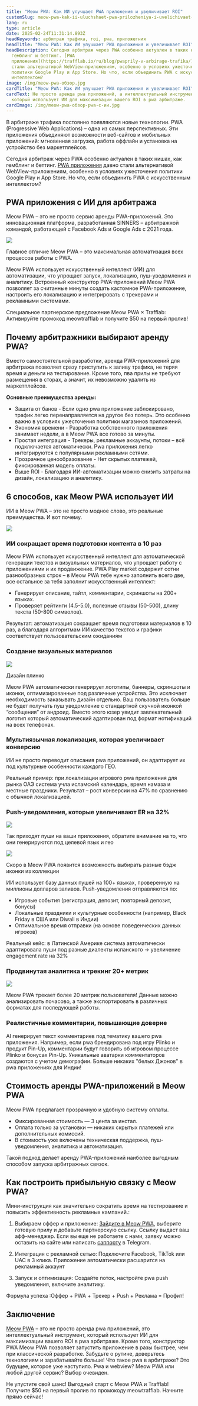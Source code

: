 ```yaml
---
title: "Meow PWA: Как ИИ улучшает PWA приложения и увеличивает ROI"
customSlug: meow-pwa-kak-ii-uluchshaet-pwa-prilozheniya-i-uvelichivaet-roi
lang: ru
type: article
date: 2025-02-24T11:31:14.893Z
headKeywords: арбитраж трафика, roi, pwa, приложегния
headTitle: "Meow PWA: Как ИИ улучшает PWA приложения и увеличивает ROI"
headDescription: Сегодня арбитраж через PWA особенно актуален в таких нишах, как
  гемблинг и беттинг. [PWA
  приложения](https://trafflab.io/ru/blog/pwaprily-v-arbirage-trafika/) давно
  стали альтернативой WebView-приложениям, особенно в условиях ужесточения
  политики Google Play и App Store. Но что, если объединить PWA с искусственным
  интеллектом?
image: /img/meow-pwa-обзор.jpg
cardTitle: "Meow PWA: Как ИИ улучшает PWA приложения и увеличивает ROI"
cardText: Не просто аренда pwa приложений, а интеллектуальный инструмент,
  который использует ИИ для максимизации вашего ROI в pwa арбитраже.
cardImage: /img/meow-pwa-обзор-pwa-с-ии.jpg
---
```

В арбитраже трафика постоянно появляются новые технологии. PWA (Progressive Web Applications) – одна из самых перспективных. Эти приложения объединяют возможности веб-сайтов и мобильных приложений: мгновенная загрузка, работа оффлайн и установка на устройство без маркетплейсов.

Сегодня арбитраж через PWA особенно актуален в таких нишах, как гемблинг и беттинг. [PWA приложения](https://trafflab.io/ru/blog/pwaprily-v-arbirage-trafika/) давно стали альтернативой WebView-приложениям, особенно в условиях ужесточения политики Google Play и App Store. Но что, если объединить PWA с искусственным интеллектом?

## PWA приложения с ИИ для арбитража

Meow PWA – это не просто сервис аренды PWA-приложений. Это инновационная платформа, разработанная SINNERS – арбитражной командой, работающей с Facebook Ads и Google Ads с 2021 года.

![](https://lh7-rt.googleusercontent.com/docsz/AD_4nXcia2NFoHEkkp0s1VdMFatjIV01RPKx-R9Z1FsepKUpKJRgASLR-WpYtLtuDcLfNlb9RBCRt2u6Mkne42xKZv-wd6-nKNWJqZGQPJxCD7Ea_vYkZFZJefOcBaM7H0KhEg?key=WTIJycV_zG-E6OHmD6oNUgGi)

Главное отличие Meow PWA – это максимальная автоматизация всех процессов работы с PWA.

Meow PWA использует искусственный интеллект (ИИ) для автоматизации, что упрощает запуск, локализацию, пуш-уведомления и аналитику. Встроенный конструктор PWA-приложений Meow PWA позволяет за считанные минуты создать кастомное PWA-приложение, настроить его локализацию и интегрировать с трекерами и рекламными системами.

Специальное партнерское предложение Meow PWA × Trafflab: Активируйте промокод meowtrafflab и получите $50 на первый пролив!

## Почему арбитражники выбирают аренду PWA?

Вместо самостоятельной разработки, аренда PWA-приложений для арбитража позволяет сразу приступить к заливу трафика, не теряя время и деньги на тестирование. Кроме того, пва прилы не требуют размещения в сторах, а значит, их невозможно удалить из маркетплейсов. 

**Основные преимущества аренды:**

* Защита от банов - Если одно pwa приложение заблокировано, трафик легко перенаправляется на другое без потерь. Это особенно важно в условиях ужесточения политики магазинов приложений.
* Экономия времени - Разработка собственного приложения занимает недели, а в Meow PWA все готово за минуты.
* Простая интеграция - Трекеры, рекламные аккаунты, потоки – всё подключается автоматически. Pwa приложения легко интегрируются с популярными рекламными сетями.
* Прозрачное ценообразование - Нет скрытых платежей, фиксированная модель оплаты.
* Выше ROI - Благодаря ИИ-автоматизации можно снизить затраты на дизайн, локализацию и аналитику.



## 6 способов, как Meow PWA использует ИИ



ИИ в Meow PWA – это не просто модное слово, это реальные преимущества. И вот почему.



![](https://lh7-rt.googleusercontent.com/docsz/AD_4nXdUZw-s7PCDrf65cdn8XN5Q4b7I6K0rsDXibLQ4obGTirD4dQnt5fsEP4p5YfhoSIxzWVyHmPmlblPR5sNo5Ftk9c4b3YLSD_6ogUvLSVNYwhlu9mUjFXIdbcgLGNg0e8M?key=WTIJycV_zG-E6OHmD6oNUgGi)

### ИИ сокращает время подготовки контента в 10 раз



Meow PWA использует искусственный интеллект для автоматической генерации текстов и визуальных материалов, что упрощает работу с приложениями и их продвижение. PWA Play market содержит сотни разнообразных строк – в Meow PWA тебе нужно заполнить всего две, все остальное за тебя заполнит искусственный интеллект:

* Генерирует описание, тайтл, комментарии, скриншоты на 200+ языках.
* Проверяет рейтинги (4.5-5.0), полезные отзывы (50-500), длину текста (50-800 символов).



Результат: автоматизация сокращает время подготовки материалов в 10 раз, а благодаря алгоритмам ИИ качество текстов и графики соответствует пользовательским ожиданиям

### Создание визуальных материалов

![](https://lh7-rt.googleusercontent.com/docsz/AD_4nXesarE2VvgaafwHfMbGMcg4IlzooMkhtlIhnBKU2XI_-eCG2pUmjN8wrwWutGFkDks549_OiGX1U4Lo-o2SHm_4g9aOb0KUdoZtsSfoKuRkRLIMuDqep7DVZUkzIyMGZQ?key=WTIJycV_zG-E6OHmD6oNUgGi)

Дизайн плинко

Meow PWA автоматически генерирует логотипы, баннеры, скриншоты и иконки, оптимизированные под различные устройства. Это исключает необходимость заказывать дизайн отдельно. Ваш пользователь больше не будет получать пуш уведомление с стандартной скучной иконкой “сообщения” от андроид. Вместо этого юзер увидит завлекательный логотип который автоматический адаптирован под формат нотификаций на всех телефонах.

### Мультиязычная локализация, которая увеличивает конверсию



ИИ не просто переводит описания pwa приложений, он адаптирует их под культурные особенности каждого ГЕО.



Реальный пример: при локализации игрового pwa приложения для рынка ОАЭ система учла исламский календарь, время намаза и местные праздники. Результат – рост конверсии на 47% по сравнению с обычной локализацией.

### Push-уведомления, которые увеличивают ER на 32%

![](https://lh7-rt.googleusercontent.com/docsz/AD_4nXdRHyUnhDiSVIEiOazsBnVAduCS34SWPmjz-zAgcSd6MVFK7gMC3WfT5eN3Wy4Tf6WU0FutYsCnVB_5cXZ9KC11zVpzJ8cVCxEIR8Lfyr39JyNBAqYwjQg70erH-lor3hA?key=WTIJycV_zG-E6OHmD6oNUgGi)

Так приходят пуши на ваши приложения, обратите внимание на то, что они генерируются под целевой язык и гео



![](https://lh7-rt.googleusercontent.com/docsz/AD_4nXcXPmbU43NrF9EFi6RuRZ6RA1gsH7ulZCDvXlEW486lxYcfPz5QtCUxBiGuKk9R44ny_ZYULj7hFKYpmhUBEiGXiQ36EOrkRiONt6AvSOiV1l3YZs_4ODGcun4VfcCCZg?key=WTIJycV_zG-E6OHmD6oNUgGi)

Скоро в Meow PWA появится возможность выбирать разные бэдж иконки из коллекции



ИИ использует базу данных пушей на 100+ языках, проверенную на миллионы долларов заливов. Push-уведомления отправляются по:



* Игровые события (регистрация, депозит, повторный депозит, бонусы)
* Локальные праздники и культурные особенности (например, Black Friday в США или Diwali в Индии)
* Оптимальное время отправки (на основе поведенческих данных игроков)



Реальный кейс: в Латинской Америке система автоматически адаптировала пуши под разные диалекты испанского → увеличение engagement rate на 32%



### Продвинутая аналитика и трекинг 20+ метрик



![](https://lh7-rt.googleusercontent.com/docsz/AD_4nXd-y8ccHHj0OvFW-CFWQqlcESihmE48mckZmT_Q-oKpKJfbU3dXhw3J4E-QTUpzc03eZqPOYCKUBkFB1STxo1nd-n_Ww9HkqpD7QrNDx6y43MU4xE_CD4bJjizOoua828c?key=WTIJycV_zG-E6OHmD6oNUgGi)



Meow PWA трекает более 20 метрик пользователя! Данные можно анализировать почасово, а также экспортировать в различных форматах для последующей работы. 

### Реалистичные комментарии, повышающие доверие



AI генерирует текст комментариев под тематику вашего pwa приложения. Например, если pwa брендирована под игру Plinko и продукт Pin-Up, комментарии будут говорить об игровом процессе Plinko и бонусах Pin-Up. Уникальные аватарки комментаторов создаются с учетом демографии. Больше никаких "белых Джонов" в pwa приложениях для Индии!



## Стоимость аренды PWA-приложений в Meow PWA

Meow PWA предлагает прозрачную и удобную систему оплаты.

* Фиксированная стоимость — 3 цента за инстал.
* Оплата только за установки — никаких скрытых платежей или дополнительных комиссий.
* В стоимость уже включены техническая поддержка, пуш-уведомления, аналитика и автоматизация.

Такой подход делает аренду PWA-приложений наиболее выгодным способом запуска арбитражных связок.

## Как построить прибыльную связку с Meow PWA?



Мини-инструкция как значительно сократить время на тестирование и повысить эффективность рекламных кампаний.:



1. Выбираем оффер и приложение: [Зайдите в Meow PWA](http://meowpwa.com/login#invitation_token=dfb43d131e5b51bc67fed08d4ef2ccd108d6b5ef5f3a0b9cf91f4c4e80568308), выберите готовую прилу и добавьте партнерскую ссылку. Ссылку выдаст ваш афф-менеджер. Если вы еще не работаете с нами, заявку можно оставить на сайте или написать [саппорту](https://t.me/trafflab_cpa) в Telegram. 



2. Интеграция с рекламной сетью: Подключите Facebook, TikTok или UAC в 3 клика. Приложение автоматически расшарится на рекламный аккаунт



3. Запуск и оптимизация: Создайте поток, настройте pwa push уведомления, включите аналитику.



Формула успеха :Оффер + PWA + Трекер + Push + Реклама = Профит!



## Заключение



[Meow PWA](https://t.me/Meow_Supp) – это не просто аренда pwa приложений, это интеллектуальный инструмент, который использует ИИ для максимизации вашего ROI в pwa арбитраже. Кроме того, конструктор PWA Meow PWA позволяет запустить приложение в разы быстрее, чем при классической разработке. Забудьте о рутине, доверьтесь технологиям и зарабатывайте больше! Что такое pwa в арбитраже? Это будущее, которое уже наступило. Pwa и webview? Meow PWA или любой другой сервис? Выбор очевиден.



Не упустите свой шанс! Выгодный старт с Meow PWA и Trafflab! Получите $50 на первый пролив по промокоду meowtrafflab. Начните прямо сейчас!